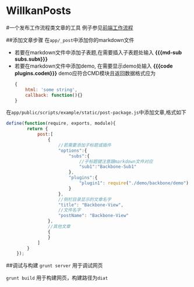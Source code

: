 WillkanPosts
============
#一个发布工作流程类文章的工具
例子参见[前端工作流程](http://willkan.github.io/blog/html/Workflow/)

##添加文章步骤
在`app/_post`中添加你的markdown文件

* 若要在markdown文件中添加子表题,在需要插入子表题处输入 __{{{md-sub subs.sub`N`}}}__
* 若要在markdown文件中添加demo, 在需要显示demo处输入 __{{{code plugins.code`N`}}}__ demo应符合CMD模块且返回数据格式应为
   ```javascript
   {
       html: 'some string',
       callback: function(){}
   }
   ```

在`app/public/scripts/example/static/post-package.js`中添加文章,格式如下
```javascript
define(function(require, exports, module){
        return {
            post:[
                {
                    //若需要添加子标题或插件
                    "options":{
                        "subs":{
                            //子标题键注意跟markdown文件对应
                            "sub1":"Backbone-Sub1"
                        },
                        "plugins":{
                            "plugin1": require("./demo/backbone/demo")
                        }
                    },
                    //侧栏目录显示的文章名字
                    "title": "Backbone-View",
                    //文件名字
                    "postName": "Backbone-View"
                },
                //其他文章
                {
                }
            ]
        }
    });
```
##调试与构建
`grunt server` 用于调试网页

`grunt build` 用于构建网页，构建路径为`diat`
